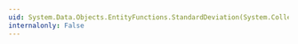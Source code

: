 ```yaml
---
uid: System.Data.Objects.EntityFunctions.StandardDeviation(System.Collections.Generic.IEnumerable{System.Nullable{System.Decimal}})
internalonly: False
---
```

